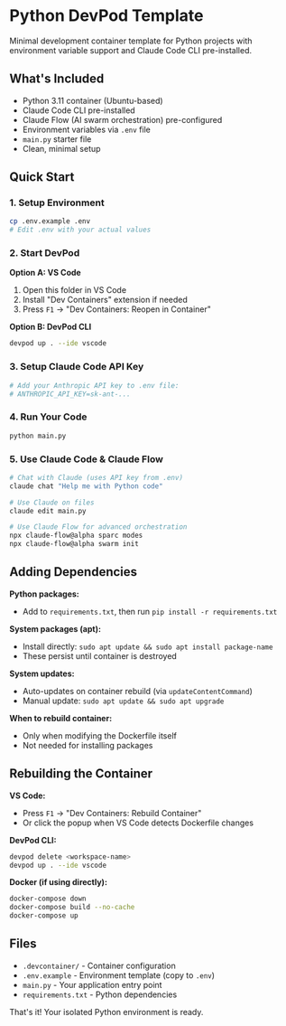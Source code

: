 # Python DevPod Template

Minimal development container template for Python projects with environment variable support and Claude Code CLI pre-installed.

## What's Included
- Python 3.11 container (Ubuntu-based)
- Claude Code CLI pre-installed
- Claude Flow (AI swarm orchestration) pre-configured
- Environment variables via `.env` file
- `main.py` starter file
- Clean, minimal setup

## Quick Start

### 1. Setup Environment
```bash
cp .env.example .env
# Edit .env with your actual values
```

### 2. Start DevPod

**Option A: VS Code**
1. Open this folder in VS Code
2. Install "Dev Containers" extension if needed
3. Press `F1` → "Dev Containers: Reopen in Container"

**Option B: DevPod CLI**
```bash
devpod up . --ide vscode
```

### 3. Setup Claude Code API Key
```bash
# Add your Anthropic API key to .env file:
# ANTHROPIC_API_KEY=sk-ant-...
```

### 4. Run Your Code
```bash
python main.py
```

### 5. Use Claude Code & Claude Flow
```bash
# Chat with Claude (uses API key from .env)
claude chat "Help me with Python code"

# Use Claude on files
claude edit main.py

# Use Claude Flow for advanced orchestration
npx claude-flow@alpha sparc modes
npx claude-flow@alpha swarm init
```

## Adding Dependencies

**Python packages:**
- Add to `requirements.txt`, then run `pip install -r requirements.txt`

**System packages (apt):**
- Install directly: `sudo apt update && sudo apt install package-name`
- These persist until container is destroyed

**System updates:**
- Auto-updates on container rebuild (via `updateContentCommand`)
- Manual update: `sudo apt update && sudo apt upgrade`

**When to rebuild container:**
- Only when modifying the Dockerfile itself
- Not needed for installing packages

## Rebuilding the Container

**VS Code:**
- Press `F1` → "Dev Containers: Rebuild Container"
- Or click the popup when VS Code detects Dockerfile changes

**DevPod CLI:**
```bash
devpod delete <workspace-name>
devpod up . --ide vscode
```

**Docker (if using directly):**
```bash
docker-compose down
docker-compose build --no-cache
docker-compose up
```

## Files
- `.devcontainer/` - Container configuration
- `.env.example` - Environment template (copy to `.env`)
- `main.py` - Your application entry point
- `requirements.txt` - Python dependencies

That's it! Your isolated Python environment is ready.